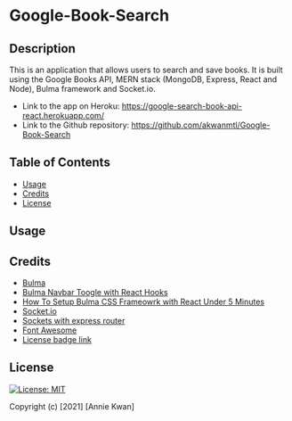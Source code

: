 # Google-Book-Search

## Description
This is an application that allows users to search and save books. It is built using the Google Books API, MERN stack (MongoDB, Express, React and Node), Bulma framework and Socket.io. 

* Link to the app on Heroku: https://google-search-book-api-react.herokuapp.com/
* Link to the Github repository: https://github.com/akwanmtl/Google-Book-Search


## Table of Contents

* [Usage](#usage)
* [Credits](#credits)
* [License](#license)

## Usage 


## Credits

* [Bulma](https://bulma.io/)
* [Bulma Navbar Toogle with React Hooks](https://dev.to/eclecticcoding/bulma-navbar-toogle-with-react-hooks-18ek)
* [How To Setup Bulma CSS Frameowrk with React Under 5 Minutes](https://medium.com/@thexap/how-to-setup-bulma-css-framework-with-react-under-5-minutes-a3d8c2c33a87)
* [Socket.io](https://socket.io/)
* [Sockets with express router](https://stackoverflow.com/a/31732867)
* [Font Awesome](https://fontawesome.com/)
* [License badge link](https://gist.github.com/lukas-h/2a5d00690736b4c3a7ba)

## License

[![License: MIT](https://img.shields.io/badge/License-MIT-yellow.svg)](https://opensource.org/licenses/MIT)

Copyright (c) [2021] [Annie Kwan]